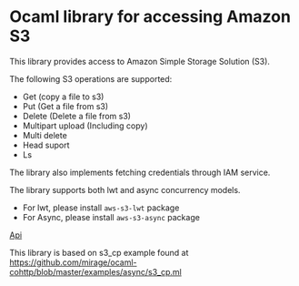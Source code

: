 # Ocaml library for accessing Amazon S3

This library provides access to Amazon Simple Storage Solution (S3).

The following S3 operations are supported:
* Get (copy a file to s3)
* Put (Get a file from s3)
* Delete (Delete a file from s3)
* Multipart upload (Including copy)
* Multi delete
* Head suport
* Ls

The library also implements fetching credentials through IAM service.


The library supports both lwt and async concurrency models.
* For lwt, please install `aws-s3-lwt` package
* For Async, please install `aws-s3-async` package

[Api](https://andersfugmann.github.io/aws-s3/)

This library is based on s3_cp example found at
https://github.com/mirage/ocaml-cohttp/blob/master/examples/async/s3_cp.ml
